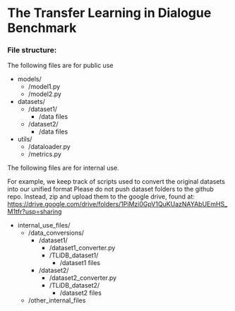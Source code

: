 # The Transfer Learning in Dialogue Benchmark

### File structure:

The following files are for public use
- models/
    - /model1.py
    - /model2.py
- datasets/
    - /dataset1/
        - /data files
    - /dataset2/
        - /data files
- utils/
    - /dataloader.py
    - /metrics.py


The following files are for internal use.

For example, we keep track of scripts used to convert the original datasets into our unified format
Please do not push dataset folders to the github repo. Instead, zip and upload them to the google drive, found at: https://drive.google.com/drive/folders/1PiMzi0GpV1QuKUazNAYAbUEmHS_M1tfr?usp=sharing
- internal_use_files/
    - /data_conversions/
        - /dataset1/
            - /dataset1_converter.py
            - /TLiDB_dataset1/
                - /dataset1 files
        - /dataset2/
            - /dataset2_converter.py
            - /TLiDB_dataset2/
                - /dataset2 files
    - /other_internal_files
